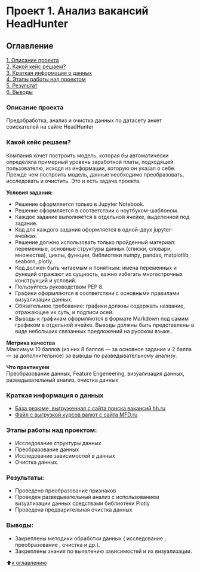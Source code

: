 # **Проект 1. Анализ вакансий HeadHunter**

## **Оглавление**  
[1. Описание проекта](https://github.com/Grichick/sf_data_science/tree/main/project_3#проект-1-анализ-вакансий-headhunter)  
[2. Какой кейс решаем?](https://github.com/Grichick/sf_data_science/tree/main/project_3#какой-кейс-решаем)  
[3. Краткая информация о данных](https://github.com/Grichick/sf_data_science/tree/main/project_3#краткая-информация-о-данных)  
[4. Этапы работы над проектом](https://github.com/Grichick/sf_data_science/tree/main/project_3#этапы-работы-над-проектом)  
[5. Результат](https://github.com/Grichick/sf_data_science/tree/main/project_3#результаты)    
[6. Выводы](https://github.com/Grichick/sf_data_science/tree/main/project_3#выводы) 

### **Описание проекта**  
Предобработка, анализ и очистка данных по датасету анкет соискателей на сайте HeadHunter

### **Какой кейс решаем?**    
Компания хочет построить модель, которая бы автоматически определяла примерный уровень заработной платы, подходящей пользователю, исходя из информации, которую он указал о себе. Прежде чем построить модель, данные необходимо преобразовать, исследовать и очистить. Это и есть задача проекта.

**Условия задания:**  
- Решение оформляется только в Jupyter Notebook.
- Решение оформляется в соответствии с ноутбуком-шаблоном.
- Каждое задание выполняется в отдельной ячейке, выделенной под задание.
- Код для каждого задания оформляется в одной-двух jupyter-ячейках.
- Решение должно использовать только пройденный материал: переменные, основные структуры данных (списки, словари, множества), циклы, функции, библиотеки numpy, pandas, matplotlib, seaborn, plotly.
- Код должен быть читаемым и понятным: имена переменных и функций отражают их сущность, важно избегать многострочных конструкций и условий.
- Пользуйтесь руководством PEP 8.
- Графики оформляются в соответствии с основными правилами визуализации данных.
- Обязательное требование: графики должны содержать название, отражающее их суть, и подписи осей.
- Выводы к графикам оформляются в формате Markdown под самим графиком в отдельной ячейке. Выводы должны быть представлены в виде небольших связанных предложений на русском языке..

**Метрика качества**     
Максимум 10 баллов (из них 8 баллов — за основное задание и 2 балла — за дополнительное) за выводы по разведывательному анализу.

**Что практикуем**     
Преобразование данных, Feature Engeneering, визуализация данных, разведывательный анализ, очистка данных


### Краткая информация о данных
- [База резюме, выгруженная с сайта поиска вакансий hh.ru](https://drive.google.com/file/d/1okEyHfUY89laE6oSonClVCDzz_ZBTU9X/view?usp=sharing)
- [Файл с выгрузкой курсов валют с сайта MFD.ru](https://drive.google.com/file/d/1XfrCll5ha3AAnN45HFiDhVsAuD-lHfe3/view?usp=sharing)


### Этапы работы над проектом:  
- Исследование структуры данных
- Преобразование данных
- Исследование зависимостей в данных
- Очистка данных.


### Результаты:  
- Проведено преобразование признаков
- Проведен разведывательный анализ с использованием визуализации данных средствами библиотеки Plotly
- Проведена предварительная очистка данных

### Выводы:
- Закреплены методики обработки данных ( исследование , преобразование , очистка и др.).
- Закреплены знания по выявлению  зависимостей и их визуализации.


:arrow_up:[к оглавлению](https://github.com/Grichick/sf_data_science/tree/main/project_3#проект-1-анализ-вакансий-headhunter)

